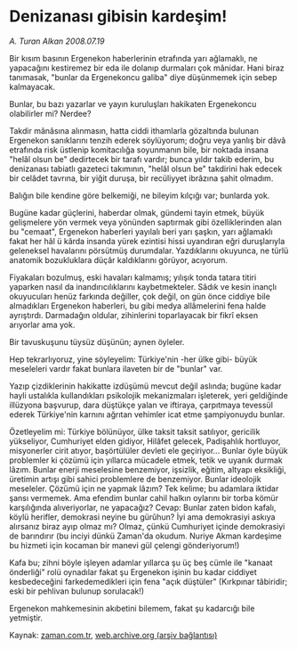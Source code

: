 # Denizanası gibisin kardeşim!

*A. Turan Alkan 2008.07.19*

<tr><td class="metin" colspan="2" style="padding-top: 20px; padding-left: 5px; padding-right: 10px;">Bir kısım basının Ergenekon haberlerinin etrafında yarı ağlamaklı, ne yapacağını kestiremez bir eda ile dolanıp durmaları çok mânidar. Hani biraz tanımasak, "bunlar da Ergenekoncu galiba" diye düşünmemek için sebep kalmayacak.</td></tr><tr><td class="metin" colspan="2" style="padding-top: 20px; padding-left: 5px; padding-right: 10px;"><p>Bunlar, bu bazı yazarlar ve yayın kuruluşları hakikaten Ergenekoncu olabilirler mi? Nerdee?
<p>Takdir mânâsına alınmasın, hatta ciddi ithamlarla gözaltında bulunan Ergenekon sanıklarını tenzih ederek söylüyorum; doğru veya yanlış bir dâvâ etrafında risk üstlenip komitacılığa soyunmanın bile, bir noktada insana "helâl olsun be" dedirtecek bir tarafı vardır; bunca yıldır takib ederim, bu denizanası tabiatlı gazeteci takımının, "helâl olsun be" takdirini hak edecek bir celâdet tavrına, bir yiğit duruşa, bir recüliyyet ibrâzına şahit olmadım.
<p>Balığın bile kendine göre belkemiği, ne bileyim kılçığı var; bunlarda yok.
<p>Bugüne kadar güçlerini, haberdar olmak, gündemi tayin etmek, büyük gelişmelere yön vermek veya yönünden saptırmak gibi özelliklerinden alan bu "cemaat", Ergenekon haberleri yayılalı beri yarı şaşkın, yarı ağlamaklı fakat her hâl ü kârda insanda yürek ezintisi hissi uyandıran eğri duruşlarıyla geleneksel havalarını pörsütmüş durumdalar. Yazdıklarını okuyunca, ne türlü anatomik bozukluklara düçâr kaldıklarını görüyor, acıyorum.
<p>Fiyakaları bozulmuş, eski havaları kalmamış; yılışık tonda tatara titiri yaparken nasıl da inandırıcılıklarını kaybetmekteler. Sâdık ve kesin inançlı okuyucuları henüz farkında değiller, çok değil, on gün önce ciddiye bile almadıkları Ergenekon haberleri, bu gibi medya allâmelerini fena halde ayrıştırdı. Darmadağın oldular, zihinlerini toparlayacak bir fikrî eksen arıyorlar ama yok.
<p>Bir tavuskuşunu tüysüz düşünün; aynen öyleler.
<p>Hep tekrarlıyoruz, yine söyleyelim: Türkiye'nin -her ülke gibi- büyük meseleleri vardır fakat bunlara ilaveten bir de "bunlar" var.
<p>Yazıp çizdiklerinin hakikatte izdüşümü mevcut değil aslında; bugüne kadar hayli ustalıkla kullandıkları psikolojik mekanizmaları işleterek, yeri geldiğinde illüzyona başvurup, dara düştükçe yalan ve iftiraya, çarpıtmaya tevessül ederek Türkiye'nin karnını ağrıtan vehimler icat etme şampiyonuydu bunlar.
<p>Özetleyelim mi: Türkiye bölünüyor, ülke taksit taksit satılıyor, gericilik yükseliyor, Cumhuriyet elden gidiyor, Hilâfet gelecek, Padişahlık hortluyor, misyonerler cirit atıyor, başörtülüler devleti ele geçiriyor... Bunlar öyle büyük problemler ki çözümü için yıllarca mücadele etmek, tetik ve uyanık durmak lâzım. Bunlar enerji meselesine benzemiyor, işsizlik, eğitim, altyapı eksikliği, üretimin artışı gibi sahici problemlere de benzemiyor. Bunlar ideolojik meseleler. Çözümü için ne yapmak lâzım? Tek kelime; bu adamlara iktidar şansı vermemek. Ama efendim bunlar cahil halkın oylarını bir torba kömür karşılığında alıveriyorlar, ne yapacağız? Cevap: Bunlar zaten bidon kafalı, köylü herifler, demokrasi neyine bu gürûhun? İyi ama demokrasiyi askıya alırsanız biraz ayıp olmaz mı? Olmaz, çünkü Cumhuriyet içinde demokrasiyi de barındırır (bu inciyi dünkü Zaman'da okudum. Nuriye Akman kardeşime bu hizmeti için kocaman bir manevi gül çelengi gönderiyorum!)
<p>Kafa bu; zihni böyle işleyen adamlar yıllarca şu üç beş cümle ile "kanaat önderliği" rolü oynadılar fakat şu Ergenekon işinin bu kadar ciddiyet kesbedeceğini farkedemedikleri için fena "açık düştüler" (Kırkpınar tâbiridir; eski bir pehlivan bulunup sorulacak!)
<p>Ergenekon mahkemesinin akıbetini bilemem, fakat şu kadarcığı bile yetmiştir.<br/></p></p></p></p></p></p></p></p></p></p></p></td></tr>

Kaynak: [zaman.com.tr](http://zaman.com.tr/yazar.do?yazino=715945), [web.archive.org (arşiv bağlantısı)](http://web.archive.org/web/20080827193618/http://www.zaman.com.tr:80/yazar.do?yazino=715945)
